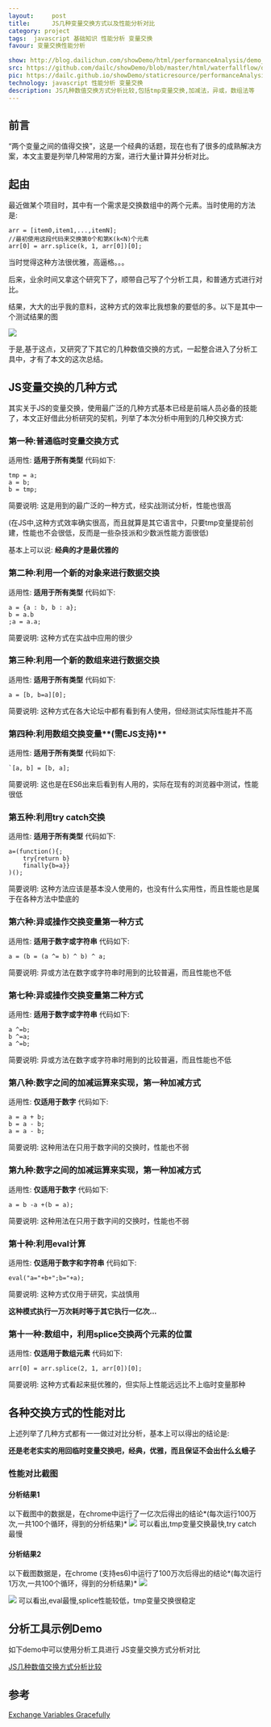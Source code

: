 ```yaml
---
layout:     post
title:      JS几种变量交换方式以及性能分析对比
category: project
tags:  javascript 基础知识 性能分析 变量交换
favour: 变量交换性能分析

show: http://blog.dailichun.com/showDemo/html/performanceAnalysis/demo_performanceAnalysis_jsexchangevalue.html
src: https://github.com/dailc/showDemo/blob/master/html/waterfallflow/demo_waterfall_flow_js.html
pic: https://dailc.github.io/showDemo/staticresource/performanceAnalysis/demo_js_performanceAnalysis_jsexchangevalue_2.png
technology: javascript 性能分析 变量交换
description: JS几种数值交换方式分析比较,包括tmp变量交换,加减法，异或，数组法等
---
```


## 前言
“两个变量之间的值得交换”，这是一个经典的话题，现在也有了很多的成熟解决方案，本文主要是列举几种常用的方案，进行大量计算并分析对比。

## 起由
最近做某个项目时，其中有一个需求是交换数组中的两个元素。当时使用的方法是:

```
arr = [item0,item1,...,itemN];
//最初使用这段代码来交换第0个和第K(k<N)个元素
arr[0] = arr.splice(k, 1, arr[0])[0];
```
当时觉得这种方法很优雅，高逼格。。。

后来，业余时间又拿这个研究下了，顺带自己写了个分析工具，和普通方式进行对比。

结果，大大的出乎我的意料，这种方式的效率比我想象的要低的多。以下是其中一个测试结果的图

![](https://dailc.github.io/showDemo/staticresource/performanceAnalysis/demo_js_performanceAnalysis_jsexchangevalue_3.png)

于是,基于这点，又研究了下其它的几种数值交换的方式，一起整合进入了分析工具中，才有了本文的这次总结。

## JS变量交换的几种方式
其实关于JS的变量交换，使用最广泛的几种方式基本已经是前端人员必备的技能了，本文正好借此分析研究的契机，列举了本次分析中用到的几种交换方式:

### 第一种:普通临时变量交换方式
适用性: **适用于所有类型**
代码如下:

``` 
tmp = a;
a = b;
b = tmp; 
```
简要说明:
这是用到的最广泛的一种方式，经实战测试分析，性能也很高

(在JS中,这种方式效率确实很高，而且就算是其它语言中，只要tmp变量提前创建，性能也不会很低，反而是一些杂技派和少数派性能方面很低)

基本上可以说: **经典的才是最优雅的**

### 第二种:利用一个新的对象来进行数据交换
适用性: **适用于所有类型**
代码如下:

```
a = {a : b, b : a};
b = a.b
;a = a.a;
```
简要说明:
这种方式在实战中应用的很少

### 第三种:利用一个新的数组来进行数据交换
适用性: **适用于所有类型**
代码如下:

```
a = [b, b=a][0];
```
简要说明:
这种方式在各大论坛中都有看到有人使用，但经测试实际性能并不高

### 第四种:利用数组交换变量**(需EJS支持)**
适用性: **适用于所有类型**
代码如下:

```
`[a, b] = [b, a];
```
简要说明:
这也是在ES6出来后看到有人用的，实际在现有的浏览器中测试，性能很低

### 第五种:利用try catch交换
适用性: **适用于所有类型**
代码如下:

```
a=(function(){;
    try{return b}
    finally{b=a}}
)();
```
简要说明:
这种方法应该是基本没人使用的，也没有什么实用性，而且性能也是属于在各种方法中垫底的

### 第六种:异或操作交换变量第一种方式
适用性: **适用于数字或字符串**
代码如下:

```
a = (b = (a ^= b) ^ b) ^ a;
```
简要说明:
异或方法在数字或字符串时用到的比较普遍，而且性能也不低

### 第七种:异或操作交换变量第二种方式
适用性: **适用于数字或字符串**
代码如下:

```
a ^=b;
b ^=a;
a ^=b;
```
简要说明:
异或方法在数字或字符串时用到的比较普遍，而且性能也不低

### 第八种:数字之间的加减运算来实现，第一种加减方式
适用性: **仅适用于数字**
代码如下:

```
a = a + b;
b = a - b; 
a = a - b; 
```
简要说明:
这种用法在只用于数字间的交换时，性能也不弱

### 第九种:数字之间的加减运算来实现，第一种加减方式
适用性: **仅适用于数字**
代码如下:

```
a = b -a +(b = a);
```
简要说明:
这种用法在只用于数字间的交换时，性能也不弱

### 第十种:利用eval计算
适用性: **仅适用于数字和字符串**
代码如下:

```
eval("a="+b+";b="+a);
```
简要说明:
这种方式仅用于研究，实战慎用

**这种模式执行一万次耗时等于其它执行一亿次...**

### 第十一种:数组中，利用splice交换两个元素的位置
适用性: **仅适用于数组元素**
代码如下:

```
arr[0] = arr.splice(2, 1, arr[0])[0];
```
简要说明:
这种方式看起来挺优雅的，但实际上性能远远比不上临时变量那种

## 各种交换方式的性能对比
上述列举了几种方式都有一一做过对比分析，基本上可以得出的结论是: 

**还是老老实实的用回临时变量交换吧，经典，优雅，而且保证不会出什么幺蛾子**

### 性能对比截图

#### 分析结果1
以下截图中的数据是，在chrome中运行了一亿次后得出的结论*(每次运行100万次,一共100个循环，得到的分析结果)*
![](https://dailc.github.io/showDemo/staticresource/performanceAnalysis/demo_js_performanceAnalysis_jsexchangevalue_4.png)
可以看出,tmp变量交换最快,try catch最慢

#### 分析结果2
以下截图数据是，在chrome (支持es6)中运行了100万次后得出的结论*(每次运行1万次,一共100个循环，得到的分析结果)*
![](https://dailc.github.io/showDemo/staticresource/performanceAnalysis/demo_js_performanceAnalysis_jsexchangevalue_5.png)

![](https://dailc.github.io/showDemo/staticresource/performanceAnalysis/demo_js_performanceAnalysis_jsexchangevalue_3.png)
可以看出,eval最慢,splice性能较低，tmp变量交换很稳定

## 分析工具示例Demo
如下demo中可以使用分析工具进行 JS变量交换方式分析对比

[JS几种数值交换方式分析比较](http://dailc.github.io/showDemo/html/performanceAnalysis/demo_performanceAnalysis_jsexchangevalue.html)

## 参考 
[Exchange Variables Gracefully](https://jsperf.com/exchange-variables-gracefully/2)